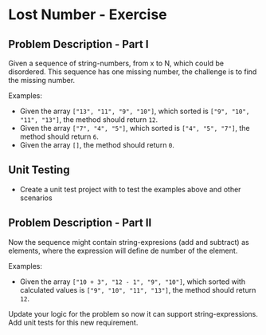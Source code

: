# Lost Number - Exercise

## Problem Description - Part I
Given a sequence of string-numbers, from x to N, which could be disordered. This sequence has one missing number, the challenge is to find the missing number.

Examples:
  - Given the array `["13", "11", "9", "10"]`, which sorted is `["9", "10", "11", "13"]`, the method should return `12`.  
  - Given the array `["7", "4", "5"]`, which sorted is `["4", "5", "7"]`, the method should return `6`.  
  - Given the array `[]`, the method should return `0`.  

## Unit Testing
* Create a unit test project with to test the examples above and other scenarios

## Problem Description - Part II
Now the sequence might contain string-expresions (add and subtract) as elements, where the expression will define de number of the element.  

Examples:
  - Given the array `["10 + 3", "12 - 1", "9", "10"]`, which sorted with calculated values is `["9", "10", "11", "13"]`, the method should return `12`.
  
Update your logic for the problem so now it can support string-expressions. Add unit tests for this new requirement.
